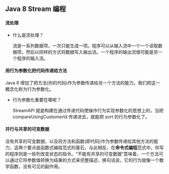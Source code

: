 ## Java 8 Stream 编程

#### 流处理

* 什么是流处理？

  流是一系列数据项，一次只能生成一项。程序可以从输入流中一个一个读取数据项，然后以同样的方式将数据写入输出流。一个程序的输出流很可能是另一个程序的输入流。

#### 用行为参数化把代码传递给方法

Java 8 增加了把方法(你的代码)作为参数传递给另一个方法的能力。我们把这一概念化称为行为参数化。

* 行为参数化重要在哪呢？

  StreamAPI 就是构建在通过传递代码使操作行为实现参数化的思想上的，当把 compareUsingCustomerId 传递进去，就能把 sort 的行为参数化了。

#### 并行与共享的可变数据

没有共享的可变数据，以及将方法和函数(即代码)作为参数传递给其他方法的能力，这两个要点是函数式编程范式的基石，与此相反，在**命令式编程**范式中，你写的程序则是一些列改变状态的指令。“不能有共享的可变数据”意味着，一个方法可以通过它将参数值转换为结果的方式来完整描述，换句话说，它的行为就像一个数学函数，没有可见的副作用。

